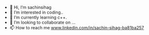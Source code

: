 - 👋 Hi, I’m sachinsihag
- 👀 I’m interested in coding..
- 🌱 I’m currently learning c++.
- 💞️ I’m looking to collaborate on ...
- 📫 How to reach me www.linkedin.com/in/sachin-sihag-ba81ba257

<!---
sachinsihag/sachinsihag is a ✨ special ✨ repository because its `README.md` (this file) appears on your GitHub profile.
You can click the Preview link to take a look at your changes.
--->
